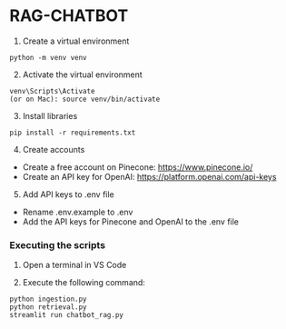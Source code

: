 # RAG-CHATBOT

1. Create a virtual environment

```
python -m venv venv
```

2. Activate the virtual environment

```
venv\Scripts\Activate
(or on Mac): source venv/bin/activate
```

3. Install libraries

```
pip install -r requirements.txt
```

4. Create accounts

- Create a free account on Pinecone: https://www.pinecone.io/
- Create an API key for OpenAI: https://platform.openai.com/api-keys

5. Add API keys to .env file

- Rename .env.example to .env
- Add the API keys for Pinecone and OpenAI to the .env file

<h3>Executing the scripts</h3>

1. Open a terminal in VS Code

2. Execute the following command:

```
python ingestion.py
python retrieval.py
streamlit run chatbot_rag.py
```
